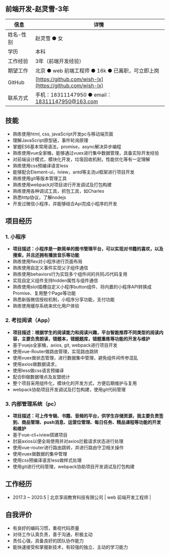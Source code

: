 ## 前端开发-赵灵雪-3年

| 信息               | 详情                        |
| ------------------ | --------------------------|
| 姓名-性别   | 赵灵雪 ● 女                                           |
| 学历               | 本科                           |
| 工作经验           | 3年（前端开发经验）                                               |
| 期望工作           | 北京 ● web 前端工程师 ● 16k ● 已离职，可立即上岗                                  |
| GitHub             | [https://github.com/wish-lx](https://github.com/wish-lx)         |
| 联系方式             | 手机：18311147950 ● email：18311147950@163.com      |

## 技能

- 熟练使用html, css, javaScript开发pc与移动端页面
- 理解JavaScript原型链，事件轮询原理
- 掌握ES6基本常用语法，promise，async解决异步编程
- 熟练使用vue全家桶，能够通过vuex进行集中数据管理，具备实际开发经验 
- 对前端设计模式，模块化开发，垃圾回收机制，性能优化等有一定理解
- 熟练使用css预编译语言less
- 能够配合Element-ui，Iview，antd等主流ui框架进行项目开发
- 熟练使用git等版本管理工具
- 熟练使用webpack对项目进行开发调试及打包构建
- 熟练使用各种调试工具，抓包工具，如Charles
- 熟悉http协议，了解nodejs
- 开发过微信小程序，并能够结合Api完成小程序的开发

## 项目经历

### 1.  小程序

- **项目描述：小程序是一款简单的图书管理平台，可以实现对书籍的喜欢，以及搜索，并且还拥有播放音乐等功能**
- 熟练使用flex对小程序进行页面布局
- 熟练使用自定义事件实现父子组件通信
- 熟练使用behaviors行为实现多个组件间的共同JS代码复用
- 实现自定义组件支持hidden属性与组件通信
- 熟练使用slot插槽自定义小程序button组件、将内置的小程序API转换成Promise、复用整个Page等功能
- 熟悉新版微信授权机制，小程序分享功能，支付功能
- 熟练使用缓存系统来优化用户体验

### 2.  考拉阅读（App）

- **项目描述：根据学生的阅读能力和阅读兴趣，平台智能推荐不同类型的阅读内容，主要负责朗读，错题本，错题题库，错题重练等功能的开发与维护**
- 基于vuejs全家桶，axios, git, webpack进行项目开发
- 使用vue-Router做路由管理，实现路由跳转
- 使用vuex做状态管理，进行数据集中管理，避免组件间传参混乱
- 使用axios做数据请求，
- 使用less做css语言预编译
- 配合BI做数据埋点及友盟统计
- 整个项目采用组件化，模块化的开发方式，方便后期维护与复用
- webpack协助项目开发调试及打包构建，使用git代码管理 
### 3.  内部管理系统（pc）
- **项目描述：可上传专辑、书籍、音频的平台，供学生存储资源，我主要负责签到、商品管理、push消息、运营位管理、每日任务、精品课程等功能的开发和维护**
- 基于vue-cli+iview搭建项目
- 封装axios以便全局使用并对axios拦截请求状态进行处理
- 使用vue-router进行路由跳转，并进行路由守卫相关操作
- 使用vuex做数据的集中管理
- 使用css预编译语言less做样式处理
- 使用git进行代码管理，webpack协助项目开发调试及打包构建



## 工作经历 
- 2017.3 ~ 2020.5 |  北京享阅教育科技有限公司    | web 前端开发工程师 |


## 自我评价
- 有良好的编码习惯，重视代码质量
- 对待工作认真负责，善于沟通，积极主动
- 责任心强，具备良好的团队协作能力
- 能快速接受和掌握新技术，有较强的独立、主动的学习能力